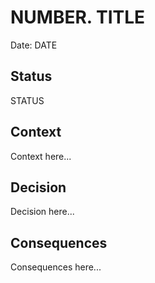 # NUMBER. TITLE

Date: DATE

## Status

STATUS

## Context

Context here...

## Decision

Decision here...

## Consequences

Consequences here...
